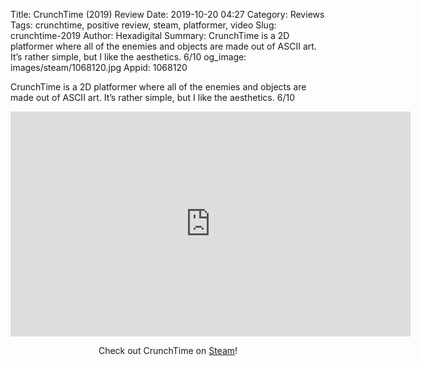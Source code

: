 Title: CrunchTime (2019) Review
Date: 2019-10-20 04:27
Category: Reviews
Tags: crunchtime, positive review, steam, platformer, video
Slug: crunchtime-2019
Author: Hexadigital
Summary: CrunchTime is a 2D platformer where all of the enemies and objects are made out of ASCII art. It’s rather simple, but I like the aesthetics. 6/10
og_image: images/steam/1068120.jpg
Appid: 1068120

CrunchTime is a 2D platformer where all of the enemies and objects are made out of ASCII art. It’s rather simple, but I like the aesthetics. 6/10

<center><iframe src="https://www.youtube.com/embed/BgSija18Uuc?feature=oembed" allow="accelerometer; autoplay; encrypted-media; gyroscope; picture-in-picture" width="640" height="360" frameborder="0"></iframe>

Check out CrunchTime on [Steam](https://store.steampowered.com/app/1068120/?curator_clanid=34633900)!</center>